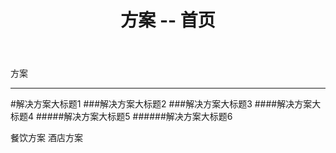 ﻿---
layout: solution
title: "方案 -- 首页"
categories: [newscenter]
---
方案
<hr/>
#解决方案大标题1
###解决方案大标题2
###解决方案大标题3
####解决方案大标题4
#####解决方案大标题5
######解决方案大标题6

餐饮方案
酒店方案
